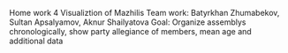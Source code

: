 Home work 4
Visualiztion of Mazhilis
Team work: Batyrkhan Zhumabekov, Sultan Apsalyamov, Aknur Shailyatova
Goal: Organize assemblys chronologically, show party allegiance of members, mean age and additional data